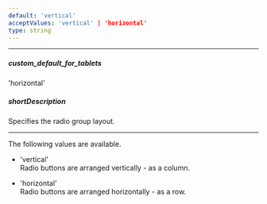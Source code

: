 ```yaml
---
default: 'vertical'
acceptValues: 'vertical' | 'horizontal'
type: string
---
```

---
##### custom_default_for_tablets
'horizontal'

##### shortDescription
Specifies the radio group layout.

---
The following values are available.

- 'vertical'  
	Radio buttons are arranged vertically - as a column.

- 'horizontal'  
	Radio buttons are arranged horizontally - as a row.